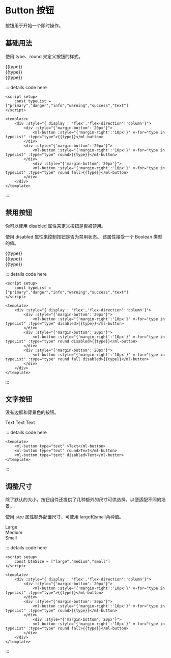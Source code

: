 # Button 按钮

按钮用于开始一个即时操作。

## 基础用法

使用 type、round 来定义按钮的样式。

<script setup>
    const typeList = ["primary","danger","info","warning","success","default"]
    const btnSize = ["large","medium","small"]
</script>

<div :style="{ display : 'flex','flex-direction':'column'}">
    <div :style="{'margin-bottom':'20px'}">
        <ml-button :style="{'margin-right':'10px'}" v-for="type in typeList" :type="type">{{type}}</ml-button>
    </div>
    <div :style="{'margin-bottom':'20px'}">
        <ml-button :style="{'margin-right':'10px'}" v-for="type in typeList" :type="type" round>{{type}}</ml-button>
    </div>
        <div :style="{'margin-bottom':'20px'}">
        <ml-button :style="{'margin-right':'10px'}" v-for="type in typeList" :type="type" round fall>{{type}}</ml-button>
    </div>
</div>

::: details code here

```vue:line-numbers
<script setup>
    const typeList = ["primary","danger","info","warning","success","text"]
</script>

<template>
    <div :style="{ display : 'flex','flex-direction':'column'}">
        <div :style="{'margin-bottom':'20px'}">
            <ml-button :style="{'margin-right':'10px'}" v-for="type in typeList" :type="type">{{type}}</ml-button>
        </div>
        <div :style="{'margin-bottom':'20px'}">
            <ml-button :style="{'margin-right':'10px'}" v-for="type in typeList" :type="type" round>{{type}}</ml-button>
        </div>
            <div :style="{'margin-bottom':'20px'}">
            <ml-button :style="{'margin-right':'10px'}" v-for="type in typeList" :type="type" round fall>{{type}}</ml-button>
        </div>
    </div>
</template>

```

:::

## 禁用按钮
你可以使用 disabled 属性来定义按钮是否被禁用。

使用 disabled 属性来控制按钮是否为禁用状态。 该属性接受一个 Boolean 类型的值。
<div :style="{ display : 'flex','flex-direction':'column'}">
    <div :style="{'margin-bottom':'20px'}">
        <ml-button :style="{'margin-right':'10px'}" v-for="type in typeList" :type="type" disabled>{{type}}</ml-button>
    </div>
    <div :style="{'margin-bottom':'20px'}">
        <ml-button :style="{'margin-right':'10px'}" v-for="type in typeList" :type="type" round disabled>{{type}}</ml-button>
    </div>
        <div :style="{'margin-bottom':'20px'}">
        <ml-button :style="{'margin-right':'10px'}" v-for="type in typeList" :type="type" round fall disabled>{{type}}</ml-button>
    </div>
</div>

::: details code here
```vue:line-numbers
<script setup>
    const typeList = ["primary","danger","info","warning","success","text"]
</script>

<template>
    <div :style="{ display : 'flex','flex-direction':'column'}">
        <div :style="{'margin-bottom':'20px'}">
            <ml-button :style="{'margin-right':'10px'}" v-for="type in typeList" :type="type" disabled>{{type}}</ml-button>
        </div>
        <div :style="{'margin-bottom':'20px'}">
            <ml-button :style="{'margin-right':'10px'}" v-for="type in typeList" :type="type" round disabled>{{type}}</ml-button>
        </div>
        <div :style="{'margin-bottom':'20px'}">
            <ml-button :style="{'margin-right':'10px'}" v-for="type in typeList" :type="type" round fall disabled>{{type}}</ml-button>
        </div>
    </div>
</template>

```
:::

## 文字按钮
没有边框和背景色的按钮。
<div>
    <ml-button type="text" >Text</ml-button>
    <ml-button type="text" round>Text</ml-button>
    <ml-button type="text" disabled>Text</ml-button>
</div>

::: details code here
```vue:line-numbers
<template>
    <ml-button type="text" >Text</ml-button>
    <ml-button type="text" round>Text</ml-button>
    <ml-button type="text" disabled>Text</ml-button>
</template>

```
:::

## 调整尺寸

除了默认的大小，按钮组件还提供了几种额外的尺寸可供选择，以便适配不同的场景。

使用 size 属性额外配置尺寸，可使用 large和small两种值。

<div :style="{ display : 'flex','flex-direction':'column'}">
    <div :style="{'margin-bottom':'20px'}">
        <ml-button :style="{'margin-right':'10px'}" v-for="size in btnSize" :size="size" type="primary">Large</ml-button>
    </div>
    <div :style="{'margin-bottom':'20px'}">
        <ml-button :style="{'margin-right':'10px'}" v-for="size in btnSize" :size="size" type="primary" round>Medium</ml-button>
    </div>
    <div :style="{'margin-bottom':'20px'}">
        <ml-button :style="{'margin-right':'10px'}"  v-for="size in btnSize" :size="size" type="primary" round fall>Small</ml-button>
    </div>
</div>

::: details code here

```vue:line-numbers
<script setup>
    const btnSize = ["large","medium","small"]
</script>

<template>
    <div :style="{ display : 'flex','flex-direction':'column'}">
        <div :style="{'margin-bottom':'20px'}">
            <ml-button :style="{'margin-right':'10px'}" v-for="type in typeList" :type="type">{{type}}</ml-button>
        </div>
        <div :style="{'margin-bottom':'20px'}">
            <ml-button :style="{'margin-right':'10px'}" v-for="type in typeList" :type="type" round>{{type}}</ml-button>
        </div>
            <div :style="{'margin-bottom':'20px'}">
            <ml-button :style="{'margin-right':'10px'}" v-for="type in typeList" :type="type" round fall>{{type}}</ml-button>
        </div>
    </div>
</template>

```

:::